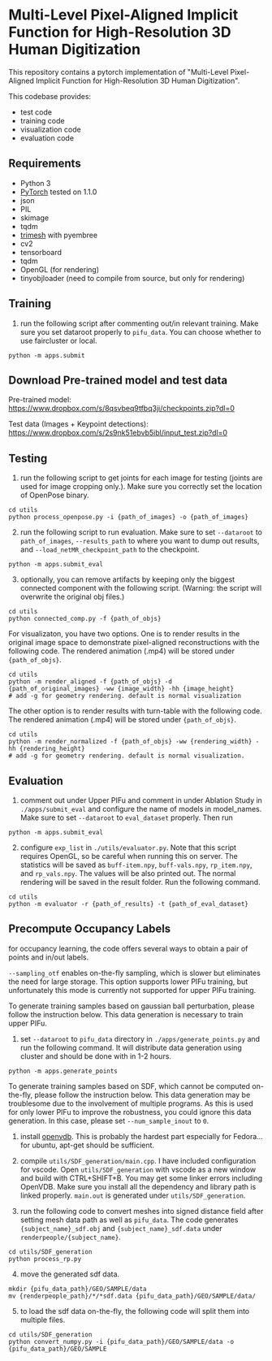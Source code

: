 # Multi-Level Pixel-Aligned Implicit Function for High-Resolution 3D Human Digitization

This repository contains a pytorch implementation of "Multi-Level Pixel-Aligned Implicit Function for High-Resolution 3D Human Digitization".

This codebase provides: 
- test code
- training code
- visualization code
- evaluation code

## Requirements
- Python 3
- [PyTorch](https://pytorch.org/) tested on 1.1.0
- json
- PIL
- skimage
- tqdm
- [trimesh](https://trimsh.org/) with pyembree
- cv2
- tensorboard
- tqdm
- OpenGL (for rendering)
- tinyobjloader (need to compile from source, but only for rendering)

## Training 
1. run the following script after commenting out/in relevant training. Make sure you set dataroot properly to `pifu_data`. You can choose whether to use faircluster or local. 
```
python -m apps.submit
```

## Download Pre-trained model and test data

Pre-trained model: https://www.dropbox.com/s/8qsvbeq9tfbq3ji/checkpoints.zip?dl=0

Test data (Images + Keypoint detections): https://www.dropbox.com/s/2s9nk51ebvb5ibl/input_test.zip?dl=0

## Testing
1. run the following script to get joints for each image for testing (joints are used for image cropping only.). Make sure you correctly set the location of OpenPose binary.
```
cd utils
python process_openpose.py -i {path_of_images} -o {path_of_images}
```

2. run the following script to run evaluation. Make sure to set `--dataroot` to `path_of_images`, `--results_path` to where you want to dump out results, and `--load_netMR_checkpoint_path` to the checkpoint.
```
python -m apps.submit_eval
```

3. optionally, you can remove artifacts by keeping only the biggest connected component with the following script. (Warning: the script will overwrite the original obj files.)
```
cd utils
python connected_comp.py -f {path_of_objs}
```

For visualizaton, you have two options. One is to render results in the original image space to demonstrate pixel-aligned reconstructions with the following code. The rendered animation (.mp4) will be stored under `{path_of_objs}`.
```
cd utils
python -m render_aligned -f {path_of_objs} -d {path_of_original_images} -ww {image_width} -hh {image_height} 
# add -g for geometry rendering. default is normal visualization 
```
The other option is to render results with turn-table with the following code. The rendered animation (.mp4) will be stored under `{path_of_objs}`.
```
cd utils
python -m render_normalized -f {path_of_objs} -ww {rendering_width} -hh {rendering_height} 
# add -g for geometry rendering. default is normal visualization.
```

## Evaluation
1. comment out under Upper PIFu and comment in under Ablation Study in `./apps/submit_eval` and configure the name of models in model_names. Make sure to set `--dataroot` to `eval_dataset` properly. Then run
```
python -m apps.submit_eval
```

2. configure `exp_list` in `./utils/evaluator.py`. Note that this script requires OpenGL, so be careful when running this on server. The statistics will be saved as `buff-item.npy`, `buff-vals.npy`, `rp_item.npy`, and `rp_vals.npy`. The values will be also printed out. The normal rendering will be saved in the result folder. Run the following command.
```
cd utils
python -m evaluator -r {path_of_results} -t {path_of_eval_dataset}
```

## Precompute Occupancy Labels
for occupancy learning, the code offers several ways to obtain a pair of points and in/out labels. 

`--sampling_otf` enables on-the-fly sampling, which is slower but eliminates the need for large storage. This option supports lower PIFu training, but unfortunately this mode is currently not supported for upper PIFu training.

To generate training samples based on gaussian ball perturbation, please follow the instruction below. This data generation is necessary to train upper PIFu.

1. set `--dataroot` to `pifu_data` directory in `./apps/generate_points.py` and run the following command. It will distribute data generation using cluster and should be done with in 1-2 hours.
```
python -m apps.generate_points
```

To generate training samples based on SDF, which cannot be computed on-the-fly, please follow the instruction below. This data generation may be troublesome due to the involvement of multiple programs. As this is used for only lower PIFu to improve the robustness, you could ignore this data generation. In this case, please set `--num_sample_inout` to `0`.
1. install [openvdb](https://www.openvdb.org/download/). This is probably the hardest part especially for Fedora... for ubuntu, apt-get should be sufficient.

2. compile `utils/SDF_generation/main.cpp`. I have included configuration for vscode. Open `utils/SDF_generation` with vscode as a new window and build with CTRL+SHIFT+B. You may get some linker errors including OpenVDB. Make sure you install all the dependency and library path is linked properly.  `main.out` is generated under `utils/SDF_generation`.

3. run the following code to convert meshes into signed distance field after setting mesh data path as well as `pifu_data`. The code generates `{subject_name}_sdf.obj` and `{subject_name}_sdf.data` under `renderpeople/{subject_name}`.
```
cd utils/SDF_generation
python process_rp.py
```

4. move the generated sdf data.
```
mkdir {pifu_data_path}/GEO/SAMPLE/data
mv {renderpeople_path}/*/*sdf.data {pifu_data_path}/GEO/SAMPLE/data/
```

5. to load the sdf data on-the-fly, the following code will split them into multiple files.
```
cd utils/SDF_generation
python convert_numpy.py -i {pifu_data_path}/GEO/SAMPLE/data -o {pifu_data_path}/GEO/SAMPLE 
```